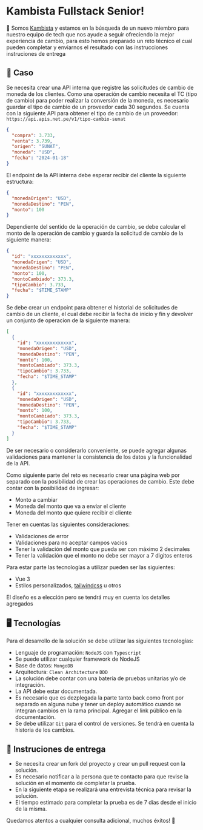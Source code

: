 # Kambista Fullstack Senior!

👋 Somos [Kambista](https://kambista.com) y estamos en la búsqueda de un nuevo miembro
para nuestro equipo de tech que nos ayude a seguir ofreciendo la mejor experiencia de 
cambio, para esto hemos preparado un reto técnico el cual pueden completar y enviarnos 
el resultado con las instrucciones instruciones de entrega

## 📓 Caso
Se necesita crear una API interna que registre las solicitudes de cambio de moneda de los clientes.
Como una operación de cambio necesita el TC (tipo de cambio) para poder realizar la conversión de la moneda,
es necesario guardar el tipo de cambio de un proveedor cada 30 segundos.
Se cuenta con la siguiente API para obtener el tipo de cambio de un proveedor:
`https://api.apis.net.pe/v1/tipo-cambio-sunat`

```json
{
  "compra": 3.733,
  "venta": 3.739,
  "origen": "SUNAT",
  "moneda": "USD",
  "fecha": "2024-01-18"
}
```
El endpoint de la API interna debe esperar recibir del cliente la siguiente estructura:
```json
{
  "monedaOrigen": "USD",
  "monedaDestino": "PEN",
  "monto": 100
}
```
Dependiente del sentido de la operación de cambio, se debe calcular el monto de la operación de cambio y guarda
la solicitud de cambio de la siguiente manera:
```json
{
  "id": "xxxxxxxxxxxxx",
  "monedaOrigen": "USD",
  "monedaDestino": "PEN",
  "monto": 100,
  "montoCambiado": 373.3,
  "tipoCambio": 3.733,
  "fecha": "$TIME_STAMP"
}
```
Se debe crear un endpoint para obtener el historial de solicitudes de cambio de un cliente, el cual debe
recibir la fecha de inicio y fin y devolver un conjunto de operacion de la siguiente manera:
```json
[
  {
    "id": "xxxxxxxxxxxxx",
    "monedaOrigen": "USD",
    "monedaDestino": "PEN",
    "monto": 100,
    "montoCambiado": 373.3,
    "tipoCambio": 3.733,
    "fecha": "$TIME_STAMP"
  },
  {
    "id": "xxxxxxxxxxxxx",
    "monedaOrigen": "USD",
    "monedaDestino": "PEN",
    "monto": 100,
    "montoCambiado": 373.3,
    "tipoCambio": 3.733,
    "fecha": "$TIME_STAMP"
  }
]
```
De ser necesario o considerarlo conveniente, se puede agregar algunas validaciones para mantener la consistencia
de los datos y la funcionalidad de la API.

Como siguiente parte del reto es necesario crear una página web por separado con la posibilidad de crear las
operaciones de cambio. Este debe contar con la posibilidad de ingresar:

- Monto a cambiar
- Moneda del monto que va a enviar el cliente
- Moneda del monto que quiere recibir el cliente

Tener en cuentas las siguientes consideraciones:

- Validaciones de error
- Validaciones para no aceptar campos vacios
- Tener la validación del monto que pueda ser con máximo 2 decimales
- Tener la validación que el monto no debe ser mayor a 7 digitos enteros

Para estar parte las tecnologías a utilizar pueden ser las siguientes:

- Vue 3
- Estilos personalizados, [tailwindcss](https://tailwindcss.com/) u otros

El diseño es a elección pero se tendrá muy en cuenta los detalles agregados

## 🖥️ Tecnologías

Para el desarrollo de la solución se debe utilizar las siguientes tecnologías:
- Lenguaje de programación: `NodeJS` con `Typescript`
- Se puede utilizar cualquier framework de NodeJS
- Base de datos: `MongoDB`
- Arquitectura: `Clean Architecture` `DDD`
- La solución debe contar con una batería de pruebas unitarias y/o de integración.
- La API debe estar documentada.
- Es necesario que es dezplegada la parte tanto back como front por separado en alguna nube y tener un deploy automático cuando se integran cambios en la rama principal. Agregar el link público en la documentación.
- Se debe utilizar `Git` para el control de versiones. Se tendrá en cuenta la historia de los cambios.

## 📍 Instruciones de entrega

- Se necesita crear un fork del proyecto y crear un pull request con la solución.
- Es necesario notificar a la persona que te contacto para que revise la solución en el momento de completar la prueba.
- En la siguiente etapa se realizará una entrevista técnica para revisar la solución.
- El tiempo estimado para completar la prueba es de 7 días desde el inicio de la misma.

Quedamos atentos a cualquier consulta adicional, muchos éxitos! 🚀
